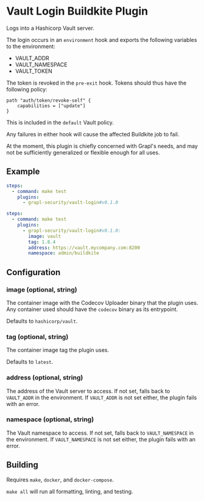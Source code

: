 # Vault Login Buildkite Plugin

Logs into a Hashicorp Vault server.

The login occurs in an `environment` hook and exports the following
variables to the environment:
- VAULT_ADDR
- VAULT_NAMESPACE
- VAULT_TOKEN

The token is revoked in the `pre-exit` hook. Tokens should thus have
the following policy:

```hcl
path "auth/token/revoke-self" {
    capabilities = ["update"]
}
```
This is included in the `default` Vault policy.

Any failures in either hook will cause the affected Buildkite job to
fail.

At the moment, this plugin is chiefly concerned with Grapl's needs,
and may not be sufficiently generalized or flexible enough for all
uses.

## Example

```yml
steps:
  - command: make test
    plugins:
      - grapl-security/vault-login#v0.1.0
```

```yml
steps:
  - command: make test
    plugins:
      - grapl-security/vault-login#v0.1.0:
        image: vault
        tag: 1.8.4
        address: https://vault.mycompany.com:8200
        namespace: admin/buildkite
```
## Configuration

### image (optional, string)

The container image with the Codecov Uploader binary that the plugin
uses. Any container used should have the `codecov` binary as its
entrypoint.

Defaults to `hashicorp/vault`.

### tag (optional, string)

The container image tag the plugin uses.

Defaults to `latest`.

### address (optional, string)

The address of the Vault server to access. If not set, falls back to
`VAULT_ADDR` in the environment. If `VAULT_ADDR` is not set either,
the plugin fails with an error.

### namespace (optional, string)

The Vault namespace to access. If not set, falls back to
`VAULT_NAMESPACE` in the environment. If `VAULT_NAMESPACE` is not set
either, the plugin fails with an error.

## Building

Requires `make`, `docker`, and `docker-compose`.

`make all` will run all formatting, linting, and testing.
